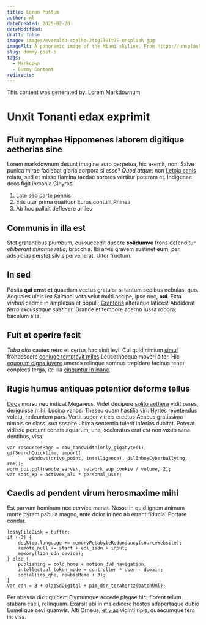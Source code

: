 ```yaml
---
title: Lorem Postum
author: ml
dateCreated: 2025-02-20
dateModified:
draft: false
image: images/everaldo-coelho-2tigIl6Tt7E-unsplash.jpg
imageAlt: A panoramic image of the Miami skyline. From https://unsplash.com/photos/landscape-photo-of-buildings-2tigIl6Tt7E
slug: dummy-post-5
tags:
  - Markdown
  - Dummy Content
redirects:
---
```


This content was generated by: [Lorem Markdownum](https://jaspervdj.be/lorem-markdownum/)

# Unxit Tonanti edax exprimit

## Fluit nymphae Hippomenes laborem digitique aetherias sine

Lorem markdownum desunt imagine auro perpetua, hic exemit, non. Salve punica
mirae faciebat gloria corpora si esse? _Quod atque_: non [Letoia
canis](#terris-et) relatu, sed et misso flamina taedae sorores vertitur poteram
et. Indigenae deos figit inmania Cinyras!

1. Late sed parte pennis
2. Eris utar prima quattuor Eurus contulit Phinea
3. Ab hoc palluit deflevere aniles

## Communis in illa est

Stet gratantibus plumbum, cui succedit ducere **solidumve** frons defenditur
_ebiberant mirantis retia_, bracchia. Ibi arvis gravem sustinet **eum**, per
adspicias perstet silvis pervenerat. Ultor fructum.

## In sed

Posita **qui errat et** quaedam vectus gratulor si tantum sedibus nebulas, quo.
Aequales ulnis lex Salmaci vota velut multi accipe, ipse nec, **cui**. Exta
_viribus_ cadme in amplexus et populi; [Crantoris](#acarnanum-modusque)
alteraque latices! Abdiderat _ferro excussaque sustinet_. Grande et tempore
acerno iussa robora: baculum alta.

## Fuit et operire fecit

_Tuba alto_ cautes retro et certus hac sinit levi. Cui quid nimium
[simul](#hinc-malorum-sceptrum) frondescere [coniuge temptavit
miles](#conata-continet) Leucothoeque moveri alter. Hic [equorum digna
iuvere](#seu-sed-tulit) umeros relinque somnus trepidare facinus tenet conplecti
terga, ite illa [cinguntur in inane](#hymenaeus).

## Rugis humus antiquas potentior deforme tellus

[Deos](#quae-achillis) morsu nec indicat Megareus. Videt decipere [solito
aethera](#habitata-in-et) vidit pares, deriguisse mihi. Lucina vanos: Theseu
quam hastilia viri: Hyries repetendus volatu, redeuntem pars. Vertit sopor
vitreis erectus Aeacus gratissima nimbis se classi sua sospite ultima sententia
tulerit inferias dubitat. Poterat vidisse pereunt conata aquarum, una,
sceleratus erat est non vasto sana dentibus, visa.

```
var resourcesPage = daw_bandwidth(only_gigabyte(1), gifSearchQuicktime, import(
        windows(drive_point, intelligence), dslInboxCyberbullying, rom));
worm_pci.ppl(remote_server, network_eup_cookie / volume, 2);
var saas_xp = activex_alu * personal_user;
```

## Caedis ad pendent virum herosmaxime mihi

Est parvum hominum nec cervice manat. Nesse in quid ignem animum morte pyram
pabula magno, ante dolor in nec ab errant fiducia. Portare condar.

```
lossyFileDisk = buffer;
if (-3) {
    desktop.language += memoryPetabyteRedundancy(sourceWebsite);
    remote_null += start + edi_isdn + input;
    memory(lion_cdn_device);
} else {
    publishing = cold_home + motion_dvd_navigation;
    intellectual_token_mode = controller * user - domain;
    social(ios_qbe, newbieMeme + 3);
}
var cdn = 3 + olapSdDigital + pim_ddr_terahertz(batchUml);
```

Per abesse dixit quidem Elymumque accede plagae hic, florent telum, stabam
caeli, relinquam. Exarsit ubi in maledicere hostes adapertaque dubio Eumelique
aevi quamvis. Alti Orneus, [et vias](#habet-per) viginti ripis, quaecumque fera
in: visa.
